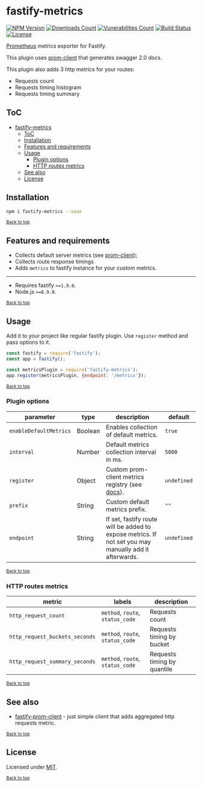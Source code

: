# fastify-metrics

<!-- <div align="center">
  <img src="https://gitlab.com/m03geek/fastify-metrics/raw/master/logo.png" alt="fastify-metrics logo"/>
</div> -->

[![NPM Version](https://img.shields.io/npm/v/fastify-metrics.svg)](https://www.npmjs.com/package/fastify-metrics)
[![Downloads Count](https://img.shields.io/npm/dm/fastify-metrics.svg)](https://www.npmjs.com/package/fastify-metrics)
[![Vunerabilities Count](https://snyk.io/test/npm/fastify-metrics/badge.svg)](https://www.npmjs.com/package/fastify-metrics)
[![Build Status](https://gitlab.com/m03geek/fastify-metrics/badges/master/pipeline.svg)](https://gitlab.com/m03geek/fastify-metrics/commits/master)
[![License](https://img.shields.io/npm/l/fastify-metrics.svg)](https://gitlab.com/m03geek/fastify-metrics/blob/master/LICENSE)
<!-- [![Coverage Status](https://gitlab.com/m03geek/fastify-metrics/badges/master/coverage.svg)](https://gitlab.com/m03geek/fastify-metrics/commits/master) -->
[Prometheus](https://prometheus.io/) metrics exporter for Fastify.

This plugin uses [prom-client](https://github.com/siimon/prom-client) that generates swagger 2.0 docs.

This plugin also adds 3 http metrics for your routes:
* Requests count
* Requests timing histogram
* Requests timing summary

## ToC
- [fastify-metrics](#fastify-metrics)
  - [ToC](#toc)
  - [Installation](#installation)
  - [Features and requirements](#features-and-requirements)
  - [Usage](#usage)
    - [Plugin options](#plugin-options)
    - [HTTP routes metrics](#http-routes-metrics)
  - [See also](#see-also)
  - [License](#license)

## Installation

```sh
npm i fastify-metrics --save
```

<sub>[Back to top](#toc)</sub>

## Features and requirements

* Collects default server metrics (see [prom-client](https://github.com/siimon/prom-client/tree/master/lib/metrics));
* Collects route response timings
* Adds `metrics` to fastify instance for your custom metrics.

--- 

* Requires fastify `>=1.9.0`.
* Node.js `>=8.9.0`.

<sub>[Back to top](#toc)</sub>

## Usage

Add it to your project like regular fastify plugin. Use `register` method and pass options to it.

```js
const fastify = require('fastify');
const app = fastify();

const metricsPlugin = require('fastify-metrics');
app.register(metricsPlugin, {endpoint: '/metrics'});
```

<sub>[Back to top](#toc)</sub>

### Plugin options

|  parameter  |  type  |  description   |  default  |
|-------------|--------|----------------|-----------|
| `enableDefaultMetrics` | Boolean | Enables collection of default metrics. | `true` |
| `interval` | Number | Default metrics collection interval in ms. | `5000` |
| `register` | Object | Custom prom-client metrics registry (see [docs](https://github.com/siimon/prom-client#default-metrics)). | `undefined` |
| `prefix` | String | Custom default metrics prefix. | `""` |
| `endpoint` | String | If set, fastify route will be added to expose metrics. If not set you may manually add it afterwards. | `undefined` |

<sub>[Back to top](#toc)</sub>

### HTTP routes metrics


|  metric  |  labels  |  description  |
|----------|----------|---------------|
| `http_request_count` | `method`, `route`, `status_code` | Requests count |
| `http_request_buckets_seconds` | `method`, `route`, `status_code` | Requests timing by bucket |
| `http_request_summary_seconds` | `method`, `route`, `status_code` | Requests timing by quantile |

<sub>[Back to top](#toc)</sub>

## See also

* [fastify-prom-client](https://github.com/ExcitableAardvark/fastify-prom-client) - just simple client that adds aggregated http requests metric.

<sub>[Back to top](#toc)</sub>

## License

Licensed under [MIT](./LICENSE).

<sub>[Back to top](#toc)</sub>
